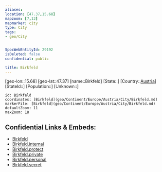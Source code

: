 ```yaml
---
aliases: 
location: [47.37,15.68]
mapzoom: [7,12] 
mapmarker: city 
type: City
tags:
- geo/City


SpocWebEntityId: 29192
isDeleted: false
confidential: public

title: Birkfeld
---
```

[geo-lon::15.68]
[geo-lat::47.37]
[name::Birkfeld]
[State::]
[Country::[Austria](geo/Continent/Europe/Austria.md)]
[StateId::]
[Population::]
[Unknown::]


```leaflet
id: Birkfeld
coordinates: [Birkfeld](geo/Continent/Europe/Austria/City/Birkfeld.md)
markerFile: [Birkfeld](geo/Continent/Europe/Austria/City/Birkfeld.md)
defaultZoom: 11 
maxZoom: 18
```


## Confidential Links & Embeds: 
- [Birkfeld](../../../../../../_public/geo/Continent/Europe/Austria/City/Birkfeld.md) 
- [Birkfeld.internal](../../../../../../_internal/geo/Continent/Europe/Austria/City/Birkfeld.internal.md) 
- [Birkfeld.protect](../../../../../../_protect/geo/Continent/Europe/Austria/City/Birkfeld.protect.md) 
- [Birkfeld.private](../../../../../../_private/geo/Continent/Europe/Austria/City/Birkfeld.private.md) 
- [Birkfeld.personal](../../../../../../_personal/geo/Continent/Europe/Austria/City/Birkfeld.personal.md) 
- [Birkfeld.secret](../../../../../../_secret/geo/Continent/Europe/Austria/City/Birkfeld.secret.md) 

